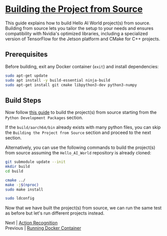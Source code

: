 # [Building the Project from Source](https://github.com/dusty-nv/jetson-inference/blob/master/docs/building-repo-2.md)

This guide explains how to build Hello AI World project(s) from source. Building from source lets you tailor the setup to your needs and ensures compatibility with Nvidia's optimized libraries, including a specialized version of TensorFlow for the Jetson platform and CMake for C++ projects.

## Prerequisites

Before building, exit any Docker container (`exit`) and install dependencies:

```bash
sudo apt-get update
sudo apt install -y build-essential ninja-build
sudo apt-get install git cmake libpython3-dev python3-numpy
```

## Build Steps

Now follow [this guide](https://github.com/dusty-nv/jetson-inference/blob/master/docs/building-repo-2.md) to build the project(s) from source starting from the `Python Development Packages` section.

If the `build/aarch64/bin` already exists with many python files, you can skip the `Building the Project from Source` section and proceed to the next section.

Alternatively, you can use the following commands to build the project(s) from source assuming the `Hello_AI_World` repository is already cloned:

```bash
git submodule update --init
mkdir build
cd build
```

```bash
cmake ../
make -j$(nproc)
sudo make install
```

```bash
sudo ldconfig
```

Now that we have built the project(s) from source, we can run the same test as before but let's run different projects instead.

Next | [Action Recognition](Action_Recognition.md)  
Previous | [Running Docker Container](./Running_Docker.md)
